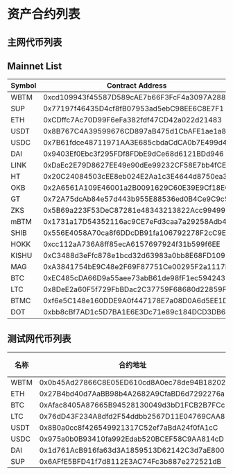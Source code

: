# 资产合约列表

## 主网代币列表

## Mainnet List

| Symbol | Contract Address  | Decimals |
| ---- | ---- | ---- |
| WBTM | 0xcd109943f45587D589cAE7b66F3FcF4a3097A288 | 18  |
| SUP  | 0x77197f46435D4cf8fB07953ad5ebC98EE6C8E7F1 | 18  |
| ETH  | 0xCDffc7Ac70D99F6eFa382fdf47CD42a022d21483 | 18  |
| USDT | 0x8B767C4A39599676CD897aB475d1CbAFE1ae1a8d | 18  |
| USDC | 0x7B61fdce48711971AA3E685cbdaCdCA0b7E499d4 | 18  |
| DAI  | 0x9403Ef0Ebc3f295FDf8FDbE9dCe68d6121BDd946 | 18  |
| LINK  | 0xDaEc2E79D8627EE49e90dEe99232CF58E7bb4fCE | 18  |
| HT  | 0x20C24084503cEE8eb024E2Aa1c3E4644d8750ea3 | 18  |
| OKB  | 0x2A6561A109E46001a2B0091629C60E39E9Cf18E6 | 18  |
| GT  | 0x72A75dcAb84e57d443b955E88536ed0B4Ce9C9c5 | 18  |
| ZKS  | 0x5B69a223F53DeC87281e48343213822Acc994990 | 18  |
| mBTM  | 0x1731a17D54352116ac9CE7eFd3caa7a29258Adb4 | 18  |
| SHIB  | 0x556E4058A70ca8f6DDcDB91fa106792278F2cC9E | 18  |
| HOKK  | 0xcc112aA736A8ff85ecA6157697924f31b599f6EE | 18  |
| KISHU  | 0xC3488d3eFfc878e1bcd32d63983a0bb8E68FD109 | 18  |
| MAG  | 0xA3841754bE9C48e2F69F87751Ce00295F2a1117D | 18  |
| BTC  | 0xEC485cDA66D9a55aee73abB61de98fF1ec594243 | 18  |
| LTC  | 0x8DeE2a60F5f729FbBDac2C37759F68680d22859F | 18  |
| BTMC  | 0xf6e5C148e160DDE9A0f447178E7a08D0A6d5EE1D | 18  |
| DOT  | 0xbb8cBf7AD1c5D7BA1E6E3Dc71e89c184DCD3DB69 | 18  |


## 测试网代币列表

| 名称 | 合约地址  | 精度 |
| ---- | ---- | ---- |
| WBTM | 0x0b45Ad27866C8E05ED610cd8A0ec78de94B18202 | 18  |
| ETH  | 0x27B4bd40d7AaBB98b4A2682A9CfaBD6d7292276a | 18  |
| BTC  | 0xAfac8405A87665B94528130049d3bD1FCB2B7FCc | 18  |
| LTC  | 0x76dD43F234A8dfd2F54ddbb2567D11E04769CAA8 | 18  |
| USDT | 0x8B0a0cc8f426549921317C52ef7aBdA24f0fA1cC | 18  |
| USDC | 0x975a0b0B93410fa992Edab520BCEF58C9AA814cD | 18  |
| DAI  | 0x1d761AcB916fa63d3A1859513D62142C3d7aE800 | 18  |
| SUP  | 0x6AFfE5BFD41f7d8112E3AC74Fc3b887e272521dB | 18  |
